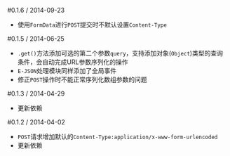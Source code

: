 #0.1.6 / 2014-09-23

* 使用`FormData`进行`POST`提交时不默认设置`Content-Type`

#0.1.5 / 2014-06-25

* `.get()`方法添加可选的第二个参数`query`，支持添加对象(`Object`)类型的查询条件，会自动完成URL参数序列化的操作
* `E-JSON`处理模块同样添加了全局事件
* 修正`POST`操作时不能正常序列化数组参数的问题

#0.1.3 / 2014-04-29

* 更新依赖

#0.1.2 / 2014-04-02

* `POST`请求增加默认的`Content-Type:application/x-www-form-urlencoded`
* 更新依赖

